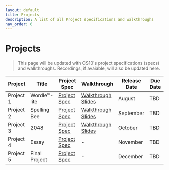 ```yaml
---
layout: default
title: Projects
description: A list of all Project specifications and walkthroughs
nav_order: 6
---
```


# Projects

> This page will be updated with CS10's project specifications (specs) and walkthroughs. Recordings, if avaiable, will also be updated here. 

<table>
  <thead>
    <tr>
      <th>Project</th>
      <th>Title</th>
      <th>Project Spec</th>
      <th>Walkthrough</th>
      <th>Release Date</th>
      <th>Due Date</th>
    </tr>
  </thead>
  <tbody>
    <tr>
      <td>Project 1</td>
      <td>Wordle™-lite</td>
      <td><a href="https://docs.google.com/document/d/1KUWjNNzFtBg3EGYuTAd422l7F1lxLbTy-LAsIy3rqV4/edit?usp=sharing">Project Spec</a></td>
      <td><a href="https://drive.google.com/file/d/1liTxubkrh5-Vtp5CbQETI9BurAquIVSx/view?usp=sharing">Walkthrough Slides</a></td>
      <td>August</td>
      <td>TBD</td>
    </tr>
    <tr>
      <td>Project 2</td>
      <td>Spelling Bee</td>
      <td><a href="https://docs.google.com/document/d/1_0umtodNf-ZmHfsGTT7XJZJDDlmlH-hxSjw5tVCacZ8/edit?usp=sharing">Project Spec</a></td>
      <td><a href="https://drive.google.com/file/d/1eJQpY5PpUwt3vesplElChY293NFQk4Vp/view?usp=sharing">Walkthrough Slides</a></td>
      <td>September</td>
      <td>TBD</td>
    </tr>
     <tr>
      <td>Project 3</td>
      <td>2048</td>
      <td><a href="https://docs.google.com/document/d/1tW9krWvFAa9KZOZo3pYTLFtvMc7ZkF7rft6GpzPpOTY/edit?usp=sharing">Project Spec</a></td>
      <td><a href="https://drive.google.com/file/d/1koa1TbOmoDa5tiIEm6hohQjiMaWjLI1H/view?usp=sharing">Walkthrough Slides</a></td>
      <td>October</td>
      <td>TBD</td>
    </tr>
    <tr>
      <td>Project 4</td>
      <td>Essay</td>
      <td><a href="https://docs.google.com/document/d/1r-27JJstbzTC3UPuS3p9AADtRtCB1dEaRv4DhLjKrPM/edit">Project Spec</a></td>
      <td>-</td>
      <td>November</td>
      <td>TBD</td>
    </tr>
    <tr>
      <td>Project 5</td>
      <td>Final Project</td>
      <td><a href="https://docs.google.com/document/d/1aMf_Cdq8euuGD5g-4fRjra3miXztUeGTUAC7jfVOAC4/edit?usp=sharing">Project Spec</a></td>
      <td>-</td>
      <td>December</td>
      <td>TBD</td>
    </tr>
  </tbody>
</table> 
